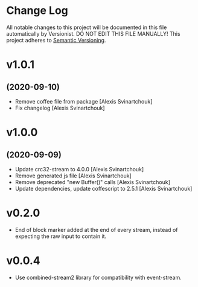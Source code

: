 # Change Log

All notable changes to this project will be documented in this file
automatically by Versionist. DO NOT EDIT THIS FILE MANUALLY!
This project adheres to [Semantic Versioning](http://semver.org/).

# v1.0.1
## (2020-09-10)

* Remove coffee file from package [Alexis Svinartchouk]
* Fix changelog [Alexis Svinartchouk]

# v1.0.0
## (2020-09-09)

* Update crc32-stream to 4.0.0 [Alexis Svinartchouk]
* Remove generated js file [Alexis Svinartchouk]
* Remove deprecated "new Buffer()" calls [Alexis Svinartchouk]
* Update dependencies, update coffescript to 2.5.1 [Alexis Svinartchouk]

# v0.2.0
* End of block marker added at the end of every stream, instead of expecting the raw input to contain it.

# v0.0.4

* Use combined-stream2 library for compatibility with event-stream.
